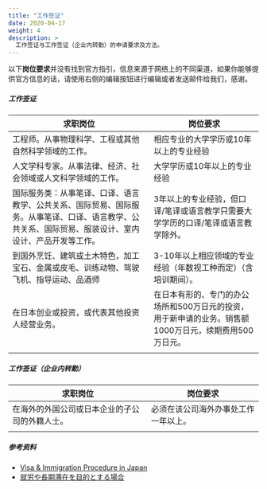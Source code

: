 ```yaml
---
title: "工作签证"
date: 2020-04-17
weight: 4
description: >
  工作签证与工作签证（企业内转勤）的申请要求及方法。
---
```


以下**岗位要求**并没有找到官方指引，信息来源于网络上的不同渠道，如果你能够提供官方信息的话，请使用右侧的编辑按钮进行编辑或者发送邮件给我们，感谢。

##### 工作签证

|  求职岗位   | 岗位要求   |
|  ----   | ----   |
| 工程师。从事物理科学、工程或其他自然科学领域的工作。| 相应专业的大学学历或10年以上的专业经验 |
| 人文学科专家。从事法律、经济、社会领域或人文科学领域的工作。| 大学学历或10年以上的专业经验 |
| 国际服务类：从事笔译、口译、语言教学、公共关系、国际贸易、国际服务。从事笔译、口译、语言教学、公共关系、国际贸易、服装设计、室内设计、产品开发等工作。| 3年以上的专业经验，但口译/笔译或语言教学只需要大学学历的口译/笔译或语言教学除外。|
| 到国外烹饪、建筑或土木特色，加工宝石、金属或皮毛、训练动物、驾驶飞机、指导运动、品酒师| 3-10年以上相应领域的专业经验（年数视工种而定）（含培训期间）。|
| 在日本创业或投资，或代表其他投资人经营业务。| 在日本有形的、专门的办公场所和500万日元的投资，用于新申请的业务。销售额1000万日元，续期费用500万日元。|
| |

##### 工作签证（企业内转勤）

|  求职岗位   | 岗位要求   |
|  ----   | ----   |
| 在海外的外国公司或日本企业的子公司的外籍人士。| 必须在该公司海外办事处工作一年以上。 |
| |

##### 参考资料
- [Visa & Immigration Procedure in Japan](https://www.juridique.jp/immigration.php)
- [就労や長期滞在を目的とする場合](https://www.mofa.go.jp/mofaj/toko/visa/chouki/visa1.html)
